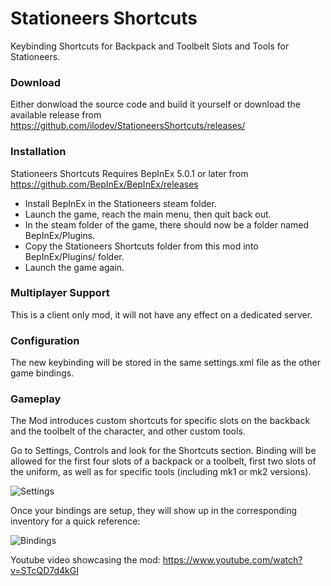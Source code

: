 # Stationeers Shortcuts
Keybinding Shortcuts for Backpack and Toolbelt Slots and Tools for Stationeers.

### Download
Either donwload the source code and build it yourself or download the available release from
https://github.com/ilodev/StationeersShortcuts/releases/

### Installation
Stationeers Shortcuts Requires BepInEx 5.0.1 or later from 
https://github.com/BepInEx/BepInEx/releases

- Install BepInEx in the Stationeers steam folder.
- Launch the game, reach the main menu, then quit back out.
- In the steam folder of the game, there should now be a folder named BepInEx/Plugins.
- Copy the Stationeers Shortcuts folder from this mod into BepInEx/Plugins/ folder.
- Launch the game again.

### Multiplayer Support
This is a client only mod, it will not have any effect on a dedicated server.

### Configuration
The new keybinding will be stored in the same settings.xml file as the other game 
bindings.

### Gameplay
The Mod introduces custom shortcuts for specific slots on the backback and the toolbelt
of the character, and other custom tools.

Go to Settings, Controls and look for the Shortcuts section. Binding will be allowed for 
the first four slots of a backpack or a toolbelt, first two slots of the uniform, as well as
for specific tools (including mk1 or mk2 versions).

![Settings](https://github.com/ilodev/StationeersShortcuts/blob/main/img/controls.png?raw=true)

Once your bindings are setup, they will show up in the corresponding inventory for a quick
reference:

![Bindings](https://github.com/ilodev/StationeersShortcuts/blob/main/img/bindings.png?raw=true)

Youtube video showcasing the mod:
https://www.youtube.com/watch?v=STcQD7d4kGI
